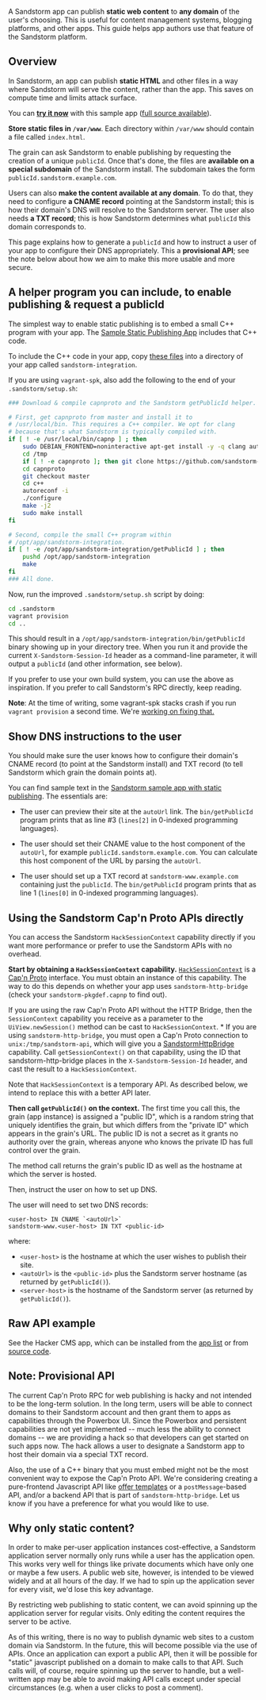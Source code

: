 A Sandstorm app can publish **static web content** to **any domain**
of the user's choosing. This is useful for content management systems,
blogging platforms, and other apps. This guide helps app authors use
that feature of the Sandstorm platform.

## Overview

In Sandstorm, an app can publish **static HTML** and other files in a
way where Sandstorm will serve the content, rather than the app. This
saves on compute time and limits attack surface.

You can **[try it
now](https://oasis.sandstorm.io/appdemo/qn94a65er7m7s3zgwrsnv8hhh81dw5mc8zpt75a8su30dqhv9gt0)**
with this sample app ([full source
available](https://github.com/paulproteus/sandstorm-sample-static-publishing/)).

**Store static files in `/var/www`**. Each directory within `/var/www`
should contain a file called `index.html`.

The grain can ask Sandstorm to enable publishing by requesting the
creation of a unique `publicId`. Once that's done, the files are
**available on a special subdomain** of the Sandstorm install. The
subdomain takes the form `publicId.sandstorm.example.com`.

Users can also **make the content available at any domain**. To do
that, they need to configure **a CNAME record** pointing at the
Sandstorm install; this is how their domain's DNS will resolve to the
Sandstorm server. The user also needs **a TXT record**; this is how
Sandstorm determines what `publicId` this domain corresponds to.

This page explains how to generate a `publicId` and how to instruct a
user of your app to configure their DNS appropriately. This a
**provisional API**; see the note below about how we aim to make this
more usable and more secure.

## A helper program you can include, to enable publishing & request a publicId

The simplest way to enable static publishing is to embed a small C++
program with your app. The [Sample Static Publishing
App](https://github.com/paulproteus/sandstorm-sample-static-publishing/)
includes that C++ code.

To include the C++ code in your app, copy [these
files](https://github.com/paulproteus/sandstorm-sample-static-publishing/tree/master/sandstorm-integration)
into a directory of your app called `sandstorm-integration`.

If you are using `vagrant-spk`, also add the following to the end of your
`.sandstorm/setup.sh`:

```bash
### Download & compile capnproto and the Sandstorm getPublicId helper.

# First, get capnproto from master and install it to
# /usr/local/bin. This requires a C++ compiler. We opt for clang
# because that's what Sandstorm is typically compiled with.
if [ ! -e /usr/local/bin/capnp ] ; then
    sudo DEBIAN_FRONTEND=noninteractive apt-get install -y -q clang autoconf pkg-config libtool
    cd /tmp
    if [ ! -e capnproto ]; then git clone https://github.com/sandstorm-io/capnproto; fi
    cd capnproto
    git checkout master
    cd c++
    autoreconf -i
    ./configure
    make -j2
    sudo make install
fi

# Second, compile the small C++ program within
# /opt/app/sandstorm-integration.
if [ ! -e /opt/app/sandstorm-integration/getPublicId ] ; then
    pushd /opt/app/sandstorm-integration
    make
fi
### All done.
```

Now, run the improved `.sandstorm/setup.sh` script by doing:

```bash
cd .sandstorm
vagrant provision
cd ..
```

This should result in a
`/opt/app/sandstorm-integration/bin/getPublicId` binary showing up in
your directory tree. When you run it and provide the current
`X-Sandstorm-Session-Id` header as a command-line parameter, it will
output a `publicId` (and other information, see below).

If you prefer to use your own build system, you can use the above as
inspiration. If you prefer to call Sandstorm's RPC directly, keep
reading.

**Note**: At the time of writing, some vagrant-spk stacks crash if you
run `vagrant provision` a second time. We're [working on fixing
that.](https://github.com/sandstorm-io/vagrant-spk/issues/87)

## Show DNS instructions to the user

You should make sure the user knows how to configure their domain's
CNAME record (to point at the Sandstorm install) and TXT record (to
tell Sandstorm which grain the domain points at).

You can find sample text in the [Sandstorm sample app with static
publishing](https://github.com/paulproteus/sandstorm-sample-static-publishing/blob/master/after_publish.php). The essentials are:

* The user can preview their site at the `autoUrl` link. The `bin/getPublicId` program
  prints that as line #3 (`lines[2]` in 0-indexed programming languages).

* The user should set their CNAME value to the host component of the
  `autoUrl`, for example `publicId.sandstorm.example.com`. You can
  calculate this host component of the URL by parsing the `autoUrl`.

* The user should set up a TXT record at `sandstorm-www.example.com`
  containing just the `publicId`. The `bin/getPublicId` program prints
  that as line 1 (`lines[0]` in 0-indexed programming languages).

## Using the Sandstorm Cap'n Proto APIs directly

You can access the Sandstorm `HackSessionContext` capability directly
if you want more performance or prefer to use the Sandstorm APIs with
no overhead.

**Start by obtaining a `HackSessionContext` capability.**
[`HackSessionContext`](https://github.com/sandstorm-io/sandstorm/blob/master/src/sandstorm/hack-session.capnp)
is a [Cap'n Proto](https://capnproto.org) interface. You must obtain
an instance of this capability. The way to do this depends on whether
your app uses `sandstorm-http-bridge` (check your
`sandstorm-pkgdef.capnp` to find out).

If you are using the raw Cap'n Proto API without the HTTP Bridge, then
the `SessionContext` capability you receive as a parameter to the
`UiView.newSession()` method can be cast to `HackSessionContext`.  *
If you are using `sandstorm-http-bridge`, you must open a Cap'n Proto
connection to `unix:/tmp/sandstorm-api`, which will give you a
[SandstormHttpBridge](https://github.com/sandstorm-io/sandstorm/blob/master/src/sandstorm/sandstorm-http-bridge.capnp)
capability. Call `getSessionContext()` on that capability, using the
ID that sandstorm-http-bridge places in the `X-Sandstorm-Session-Id`
header, and cast the result to a `HackSessionContext`.

Note that `HackSessionContext` is a temporary API. As described below,
we intend to replace this with a better API later.

**Then call `getPublicId()` on the context.** The first time you call
this, the grain (app instance) is assigned a "public ID", which is a
random string that uniquely identifies the grain, but which differs
from the "private ID" which appears in the grain's URL. The public ID
is not a secret as it grants no authority over the grain, whereas
anyone who knows the private ID has full control over the grain.

The method call returns the grain's public ID as well as the hostname
at which the server is hosted.

Then, instruct the user on how to set up DNS.

The user will need to set two DNS records:

    <user-host> IN CNAME `<autoUrl>`
    sandstorm-www.<user-host> IN TXT <public-id>

where:

* `<user-host>` is the hostname at which the user wishes to publish their site.
* `<autoUrl>` is the `<public-id>` plus the Sandstorm server hostname (as returned by `getPublicId()`).
* `<server-host>` is the hostname of the Sandstorm server (as returned by `getPublicId()`).

## Raw API example

See the Hacker CMS app, which can be installed from the [app
list](https://sandstorm.io/apps) or from [source
code](https://github.com/kentonv/ssjekyll).

## Note: Provisional API

The current Cap'n Proto RPC for web publishing is hacky and not
intended to be the long-term solution. In the long term, users will be
able to connect domains to their Sandstorm account and then grant them
to apps as capabilities through the Powerbox UI. Since the Powerbox
and persistent capabilities are not yet implemented -- much less the
ability to connect domains -- we are providing a hack so that
developers can get started on such apps now. The hack allows a user to
designate a Sandstorm app to host their domain via a special TXT
record.

Also, the use of a C++ binary that you must embed might not be the
most convenient way to expose the Cap'n Proto API. We're considering
creating a pure-frontend Javascript API like [offer
templates](http-apis.md) or a `postMessage`-based API, and/or a
backend API that is part of `sandstorm-http-bridge`. Let us know if
you have a preference for what you would like to use.

## Why only static content?

In order to make per-user application instances cost-effective, a
Sandstorm application server normally only runs while a user has the
application open. This works very well for things like private
documents which have only one or maybe a few users. A public web site,
however, is intended to be viewed widely and at all hours of the
day. If we had to spin up the application sever for every visit, we'd
lose this key advantage.

By restricting web publishing to static content, we can avoid spinning
up the application server for regular visits. Only editing the content
requires the server to be active.

As of this writing, there is no way to publish dynamic web sites to a
custom domain via Sandstorm. In the future, this will become possible
via the use of APIs. Once an application can export a public API, then
it will be possible for "static" javascript published on a domain to
make calls to that API. Such calls will, of course, require spinning
up the server to handle, but a well-written app may be able to avoid
making API calls except under special circumstances (e.g. when a user
clicks to post a comment).
